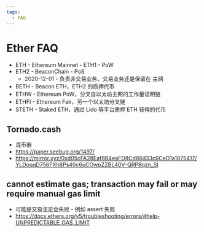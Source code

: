 ```yaml
---
tags:
  - FAQ
---
```


# Ether FAQ

- ETH - Ethereum Mainnet - ETH1 - PoW
- ETH2 - BeaconChain - PoS
  - 2020-12-01 - 负责非交易业务，交易业务还是保留在 主网
- BETH - Beacon ETH，ETH2 的质押代币
- ETHW - Ethereum PoW，分叉自以太坊主网的工作量证明链
- ETHFI - Ethereum Fair，另一个以太坊分叉链
- STETH - Staked ETH，通过 Lido 等平台质押 ETH 获得的代币


## Tornado.cash

- 混币器
- https://paper.seebug.org/1497/
- https://mirror.xyz/0xd05cFA28Eaf8B4eaFD8Cd86d33c6CeD1a1875417/YLDoqqD756FXh8Ps40c6uCOwpZZBL40V-QRP8qzn_SI

## cannot estimate gas; transaction may fail or may require manual gas limit

- 可能是交易注定会失败 - 例如 assert 失败
- https://docs.ethers.org/v5/troubleshooting/errors/#help-UNPREDICTABLE_GAS_LIMIT
